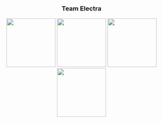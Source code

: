 <h3 align="center">Team Electra</h3>
<p align="center">
  <a href="https://github.com/D-3-V-1-L"><img src="https://telegra.ph/file/49f69f4dabbc1bfcc4ed8.jpg" height="128" width="128" /></a>
  <a href="https://github.com/Ajmal-Achu"><img src="https://telegra.ph/file/56c9de776de654c68e2cd.jpg" height="128" width="128" /></a>
  <a href="https://github.com/Neeraj-X0"><img src="https://telegra.ph/file/3eaada830d1502f2afa71.jpg" height="128" width="128" /></a>
  <a href="https://github.com/Lord-official"><img src="https://telegra.ph/file/4e413594354ff4e366f37.jpg" height="128" width="128" /></a>
</p>
